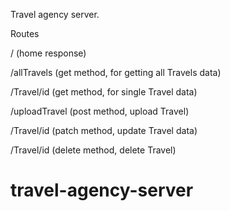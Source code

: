 Travel agency server.

Routes

/ (home response)

/allTravels (get method, for getting all Travels data)

/Travel/id (get method, for single Travel data)

/uploadTravel (post method, upload Travel)

/Travel/id (patch method, update Travel data)

/Travel/id (delete method, delete Travel)
# travel-agency-server
